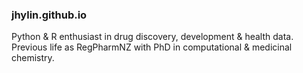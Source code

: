 ### jhylin.github.io

Python & R enthusiast in drug discovery, development & health data. Previous life as RegPharmNZ with PhD in computational & medicinal chemistry. 